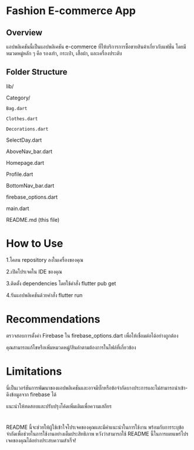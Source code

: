 # Fashion E-commerce App

## Overview

แอปพลิเคชันนี้เป็นแอปพลิเคชัน e-commerce ที่ให้บริการการซื้อขายสินค้าเกี่ยวกับแฟชั่น โดยมีหมวดหมู่หลัก ๆ คือ รองเท้า, กระเป๋า, เสื้อผ้า, และเครื่องประดับ

## Folder Structure

lib/  

  Category/

    Bag.dart
    
    Clothes.dart

    Decorations.dart

SelectDay.dart

AboveNav_bar.dart

Homepage.dart

Profile.dart

BottomNav_bar.dart

firebase_options.dart

main.dart

README.md (this file)

# How to Use
1.โคลน repository ลงในเครื่องของคุณ

2.เปิดโปรเจคใน IDE ของคุณ

3.ติดตั้ง dependencies โดยใช้คำสั่ง flutter pub get

4.รันแอปพลิเคชันด้วยคำสั่ง flutter run


# Recommendations
ตรวจสอบการตั้งค่า Firebase ใน firebase_options.dart เพื่อให้เชื่อมต่อได้อย่างถูกต้อง

คุณสามารถแก้ไขหรือเพิ่มหมวดหมู่/สินค้าตามต้องการในไฟล์ที่เกี่ยวข้อง

# Limitations
นี่เป็นเวอร์ชันการพัฒนาของแอปพลิเคชันและอาจมีบั๊กหรือข้อจำกัดบางประการและไม่สามารถนำเข้า-ดึงข้อมูลจาก firebase ได้

แนะนำให้ทดสอบและปรับปรุงโค้ดเพิ่มเติมเพื่อความเสถียร


#

README นี้จะช่วยให้ผู้ใช้เข้าใจโปรเจคของคุณและมีคำแนะนำในการใช้งาน พร้อมกับการระบุข้อจำกัดเพื่อช่วยในการใช้งานอย่างเต็มประสิทธิภาพ หวังว่าสามารถใช้ README นี้ในการเผยแพร่โปรเจคของคุณได้อย่างประสบความสำเร็จ!
